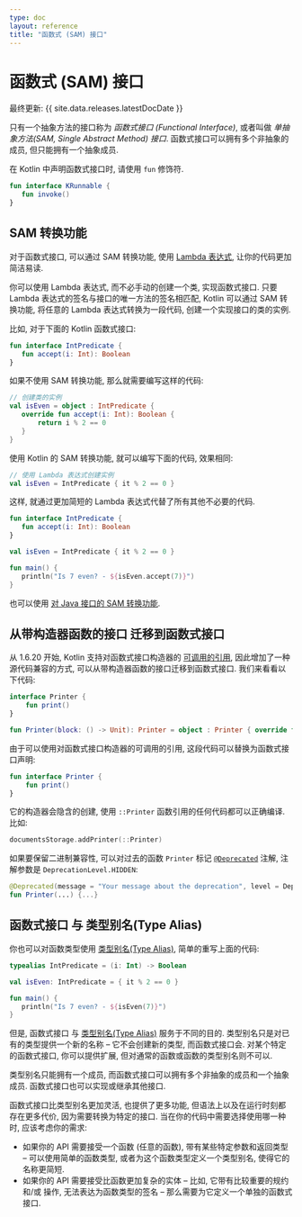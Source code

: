 ```yaml
---
type: doc
layout: reference
title: "函数式 (SAM) 接口"
---
```


# 函数式 (SAM) 接口

最终更新: {{ site.data.releases.latestDocDate }}

只有一个抽象方法的接口称为 _函数式接口 (Functional Interface)_, 或者叫做 _单抽象方法(SAM, Single Abstract Method) 接口_.
函数式接口可以拥有多个非抽象的成员, 但只能拥有一个抽象成员.

在 Kotlin 中声明函数式接口时, 请使用 `fun` 修饰符.

```kotlin
fun interface KRunnable {
   fun invoke()
}
```

## SAM 转换功能

对于函数式接口, 可以通过 SAM 转换功能,
使用 [Lambda 表达式](lambdas.html#lambda-expressions-and-anonymous-functions), 让你的代码更加简洁易读.

你可以使用 Lambda 表达式, 而不必手动的创建一个类, 实现函数式接口.
只要 Lambda 表达式的签名与接口的唯一方法的签名相匹配, Kotlin 可以通过 SAM 转换功能,
将任意的 Lambda 表达式转换为一段代码, 创建一个实现接口的类的实例.

比如, 对于下面的 Kotlin 函数式接口:

```kotlin
fun interface IntPredicate {
   fun accept(i: Int): Boolean
}
```

如果不使用 SAM 转换功能, 那么就需要编写这样的代码:

```kotlin
// 创建类的实例
val isEven = object : IntPredicate {
   override fun accept(i: Int): Boolean {
       return i % 2 == 0
   }
}
```

使用 Kotlin 的 SAM 转换功能, 就可以编写下面的代码, 效果相同:

```kotlin
// 使用 Lambda 表达式创建实例
val isEven = IntPredicate { it % 2 == 0 }
```

这样, 就通过更加简短的 Lambda 表达式代替了所有其他不必要的代码.

<div class="sample" markdown="1" theme="idea" data-min-compiler-version="1.4-M1">

```kotlin
fun interface IntPredicate {
   fun accept(i: Int): Boolean
}

val isEven = IntPredicate { it % 2 == 0 }

fun main() {
   println("Is 7 even? - ${isEven.accept(7)}")
}
```

</div>

也可以使用 [对 Java 接口的 SAM 转换功能](java-interop.html#sam-conversions).

## 从带构造器函数的接口 迁移到函数式接口

从 1.6.20 开始, Kotlin 支持对函数式接口构造器的 [可调用的引用](reflection.html#callable-references),
因此增加了一种源代码兼容的方式, 可以从带构造器函数的接口迁移到函数式接口.
我们来看看以下代码:

```kotlin
interface Printer { 
    fun print() 
}

fun Printer(block: () -> Unit): Printer = object : Printer { override fun print() = block() }
```

由于可以使用对函数式接口构造器的可调用的引用, 这段代码可以替换为函数式接口声明:

```kotlin
fun interface Printer { 
    fun print()
}
```

它的构造器会隐含的创建, 使用 `::Printer` 函数引用的任何代码都可以正确编译. 比如:

```kotlin
documentsStorage.addPrinter(::Printer)
```

如果要保留二进制兼容性, 可以对过去的函数 `Printer` 标记
[`@Deprecated`](https://kotlinlang.org/api/latest/jvm/stdlib/kotlin/-deprecated/)
注解, 注解参数是 `DeprecationLevel.HIDDEN`:

```kotlin
@Deprecated(message = "Your message about the deprecation", level = DeprecationLevel.HIDDEN)
fun Printer(...) {...}
```

## 函数式接口 与 类型别名(Type Alias)

你也可以对函数类型使用 [类型别名(Type Alias)](type-aliases.html), 简单的重写上面的代码:

```kotlin
typealias IntPredicate = (i: Int) -> Boolean

val isEven: IntPredicate = { it % 2 == 0 }

fun main() {
   println("Is 7 even? - ${isEven(7)}")
}
```

但是, 函数式接口 与 [类型别名(Type Alias)](type-aliases.html) 服务于不同的目的.
类型别名只是对已有的类型提供一个新的名称 – 它不会创建新的类型, 而函数式接口会.
对某个特定的函数式接口, 你可以提供扩展, 但对通常的函数或函数的类型别名则不可以.

类型别名只能拥有一个成员, 而函数式接口可以拥有多个非抽象的成员和一个抽象成员.
函数式接口也可以实现或继承其他接口.

函数式接口比类型别名更加灵活, 也提供了更多功能,
但语法上以及在运行时刻都存在更多代价, 因为需要转换为特定的接口.
当在你的代码中需要选择使用哪一种时, 应该考虑你的需求:
* 如果你的 API 需要接受一个函数 (任意的函数), 带有某些特定参数和返回类型
– 可以使用简单的函数类型, 或者为这个函数类型定义一个类型别名, 使得它的名称更简短.
* 如果你的 API 需要接受比函数更加复杂的实体
– 比如, 它带有比较重要的规约 和/或 操作, 无法表达为函数类型的签名
– 那么需要为它定义一个单独的函数式接口.
